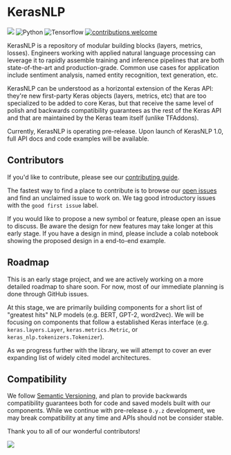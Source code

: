 # KerasNLP
[![](https://github.com/keras-team/keras-nlp/workflows/Tests/badge.svg?branch=master)](https://github.com/keras-team/keras-nlp/actions?query=workflow%3ATests+branch%3Amaster)
![Python](https://img.shields.io/badge/python-v3.7.0+-success.svg)
![Tensorflow](https://img.shields.io/badge/tensorflow-v2.5.0+-success.svg)
[![contributions welcome](https://img.shields.io/badge/contributions-welcome-brightgreen.svg?style=flat)](https://github.com/keras-team/keras-nlp/issues)

KerasNLP is a repository of modular building blocks (layers, metrics, losses).
Engineers working with applied natural language processing can leverage it to
rapidly assemble training and inference pipelines that are both state-of-the-art
and production-grade. Common use cases for application include sentiment
analysis, named entity recognition, text generation, etc.

KerasNLP can be understood as a horizontal extension of the Keras API: they're
new first-party Keras objects (layers, metrics, etc) that are too specialized to
be added to core Keras, but that receive the same level of polish and backwards
compatibility guarantees as the rest of the Keras API and that are maintained by
the Keras team itself (unlike TFAddons).

Currently, KerasNLP is operating pre-release. Upon launch of KerasNLP 1.0, full
API docs and code examples will be available.

## Contributors

If you'd like to contribute, please see our [contributing guide](.github/CONTRIBUTING.md).

The fastest way to find a place to contribute is to browse our
[open issues](https://github.com/keras-team/keras-nlp/issues) and find an
unclaimed issue to work on. We tag good introductory issues with the
`good first issue` label.

If you would like to propose a new symbol or feature, please open an issue to
discuss. Be aware the design for new features may take longer at this early
stage. If you have a design in mind, please include a colab notebook showing the
proposed design in a end-to-end example.

## Roadmap

This is an early stage project, and we are actively working on a more detailed
roadmap to share soon. For now, most of our immediate planning is done through
GitHub issues.

At this stage, we are primarily building components for a short list of
"greatest hits" NLP models (e.g. BERT, GPT-2, word2vec). We will be focusing
on components that follow a established Keras interface (e.g.
`keras.layers.Layer`, `keras.metrics.Metric`, or
`keras_nlp.tokenizers.Tokenizer`).

As we progress further with the library, we will attempt to cover an ever
expanding list of widely cited model architectures.

## Compatibility

We follow [Semantic Versioning](https://semver.org/), and plan to
provide backwards compatibility guarantees both for code and saved models built
with our components. While we continue with pre-release `0.y.z` development, we
may break compatibility at any time and APIs should not be consider stable.

Thank you to all of our wonderful contributors!

<a href="https://github.com/keras-team/keras-nlp/graphs/contributors">
  <img src="https://contrib.rocks/image?repo=keras-team/keras-nlp" />
</a>
